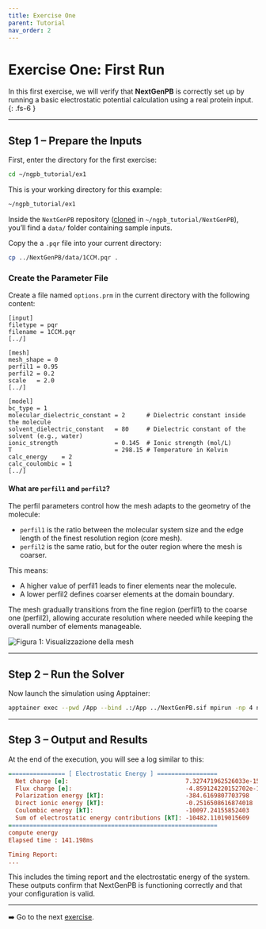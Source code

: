 ```yaml
---
title: Exercise One
parent: Tutorial
nav_order: 2
---
```


# Exercise One: First Run

In this first exercise, we will verify that **NextGenPB** is correctly set up by running a basic electrostatic potential calculation using a real protein input.
{: .fs-6 }

---

## Step 1 – Prepare the Inputs

First, enter the directory for the first exercise:

```bash
cd ~/ngpb_tutorial/ex1
```

This is your working directory for this example:

```bash
~/ngpb_tutorial/ex1
```

Inside the `NextGenPB` repository ([cloned](/nextgenpb_tutorial/docs/tutorial/stage) in `~/ngpb_tutorial/NextGenPB`), you’ll find a `data/` folder containing sample inputs.

Copy the a `.pqr` file into your current directory:

```bash
cp ../NextGenPB/data/1CCM.pqr .
```

### Create the Parameter File

Create a file named `options.prm` in the current directory with the following content:

```
[input]
filetype = pqr
filename = 1CCM.pqr
[../]

[mesh]
mesh_shape = 0
perfil1 = 0.95
perfil2 = 0.2
scale   = 2.0
[../]

[model]
bc_type = 1                                
molecular_dielectric_constant = 2      # Dielectric constant inside the molecule
solvent_dielectric_constant   = 80     # Dielectric constant of the solvent (e.g., water)
ionic_strength                = 0.145  # Ionic strength (mol/L)
T                             = 298.15 # Temperature in Kelvin
calc_energy    = 2
calc_coulombic = 1
[../]
```

#### What are `perfil1` and `perfil2`?

The perfil parameters control how the mesh adapts to the geometry of the molecule:

- `perfil1` is the ratio between the molecular system size and the edge length of the finest resolution region (core mesh).
- `perfil2` is the same ratio, but for the outer region where the mesh is coarser.

This means:
- A higher value of perfil1 leads to finer elements near the molecule.
- A lower perfil2 defines coarser elements at the domain boundary.

The mesh gradually transitions from the fine region (perfil1) to the coarse one (perfil2), allowing accurate resolution where needed while keeping the overall number of elements manageable.

![Figura 1: Visualizzazione della mesh](/nextgenpb_tutorial/docs/images/image_tutorial.png)


---

## Step 2 – Run the Solver

Now launch the simulation using Apptainer:

```bash
apptainer exec --pwd /App --bind .:/App ../NextGenPB.sif mpirun -np 4 ngpb --prmfile options.prm
```
---

## Step 3 – Output and Results

At the end of the execution, you will see a log similar to this:

```ini
================ [ Electrostatic Energy ] =================
  Net charge [e]:                                 7.327471962526033e-15
  Flux charge [e]:                                -4.859124220152702e-11
  Polarization energy [kT]:                       -384.6169807703798
  Direct ionic energy [kT]:                       -0.2516508616874018
  Coulombic energy [kT]:                          -10097.24155852403
  Sum of electrostatic energy contributions [kT]: -10482.11019015609
===========================================================
compute energy
Elapsed time : 141.198ms

Timing Report:
...
```

This includes the timing report and the electrostatic energy of the system.
These outputs confirm that NextGenPB is functioning correctly and that your configuration is valid.




---

➡️ Go to the next [exercise](/nextgenpb_tutorial/docs/tutorial/ex2).

